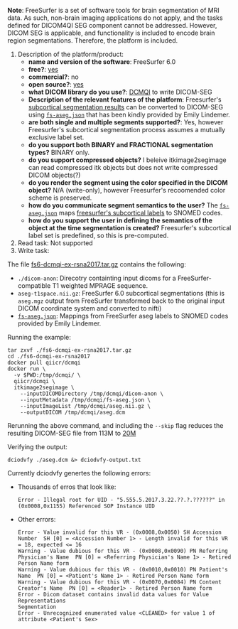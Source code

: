 **Note**: FreeSurfer is a set of software tools for brain segmentation of MRI data. As such, non-brain imaging applications do not apply, and the tasks defined for DICOM4QI SEG component cannot be addressed. However, DICOM SEG is applicable, and functionality is included to encode brain region segmentations. Therefore, the platform is included.

1. Description of the platform/product:
   * **name and version of the software**: FreeSurfer 6.0
   * **free?**: [yes](https://surfer.nmr.mgh.harvard.edu/fswiki/DownloadAndInstall)
   * **commercial?**: no
   * **open source?**: [yes](https://github.com/freesurfer/freesurfer)
   * **what DICOM library do you use?**: [DCMQI](https://github.com/QIICR/dcmqi) to write DICOM-SEG
   * **Description of the relevant features of the platform**: Freesurfer's [subcortical segmentation results](http://surfer.nmr.mgh.harvard.edu/fswiki/SubcorticalSegmentation/) can be converted to DICOM-SEG using [`fs-aseg.json`](https://github.com/corticometrics/fs2dicom/blob/master/fs-aseg.json) that has been kindly provided by Emily Lindemer.
   * **are both single and multiple segments supported?**: Yes, however Freesurfer's subcortical segmentation process assumes a mutually exclusive label set.
   * **do you support both BINARY and FRACTIONAL segmentation types?** BINARY only.
   * **do you support compressed objects?** I beleive itkimage2segimage can read compressed itk objects but does not write compressed DICOM objects\(?\)
   * **do you render the segment using the color specified in the DICOM object?** N/A \(write-only\), however Freesurfer's recoomended color scheme is preserved.
   * **how do you communicate segment semantics to the user?** The [`fs-aseg.json`](https://github.com/corticometrics/fs2dicom/blob/master/fs-aseg.json) maps [freesurfer's subcortical labels](https://surfer.nmr.mgh.harvard.edu/fswiki/FsTutorial/AnatomicalROI/FreeSurferColorLUT) to SNOMED codes.
   * **how do you support the user in defining the semantics of the object at the time segmentation is created?** Freesurfer's subcortical label set is predefined, so this is pre-computed.
2. Read task: Not supported
3. Write task:

The file [fs6-dcmqi-ex-rsna2017.tar.gz](http://slicer.kitware.com/midas3/item/324959) contains the following:

* `./dicom-anon`: Direcotry containting input dicoms for a FreeSurfer-compatible T1 weighted MPRAGE sequence.
* `aseg-t1space.nii.gz`: FreeSurfer 6.0 subcortical segmentations \(this is `aseg.mgz` output from FreeSurfer transformed back to the original input DICOM coordinate system and converted to nifti\)
* [`fs-aseg.json`](https://github.com/corticometrics/fs2dicom/blob/master/fs-aseg.json): Mappings from FreeSurfer aseg labels to SNOMED codes provided by Emily Lindemer.

Running the example:

```text
tar zxvf ./fs6-dcmqi-ex-rsna2017.tar.gz
cd ./fs6-dcmqi-ex-rsna2017
docker pull qiicr/dcmqi
docker run \
  -v $PWD:/tmp/dcmqi/ \
  qiicr/dcmqi \
  itkimage2segimage \
    --inputDICOMDirectory /tmp/dcmqi/dicom-anon \
    --inputMetadata /tmp/dcmqi/fs-aseg.json \
    --inputImageList /tmp/dcmqi/aseg.nii.gz \
    --outputDICOM /tmp/dcmqi/aseg.dcm
```

Rerunning the above command, and including the `--skip` flag reduces the resulting DICOM-SEG file from 113M to [20M](https://www.dropbox.com/s/iha9mbvvbyaofas/aseg-small.dcm?dl=0)

Verifying the output:

```text
dciodvfy ./aseg.dcm &> dciodvfy-output.txt
```

Currently dciodvfy genertes the following errors:

* Thousands of erros that look like:

  ```text
  Error - Illegal root for UID - "5.555.5.2017.3.22.??.?.??????" in (0x0008,0x1155) Referenced SOP Instance UID
  ```

* Other errors:

  ```text
  Error - Value invalid for this VR - (0x0008,0x0050) SH Accession Number  SH [0] = <Accession Number 1> - Length invalid for this VR = 18, expected <= 16
  Warning - Value dubious for this VR - (0x0008,0x0090) PN Referring Physician's Name  PN [0] = <Referring Physician's Name 1> - Retired Person Name form
  Warning - Value dubious for this VR - (0x0010,0x0010) PN Patient's Name  PN [0] = <Patient's Name 1> - Retired Person Name form
  Warning - Value dubious for this VR - (0x0070,0x0084) PN Content Creator's Name  PN [0] = <Reader1> - Retired Person Name form
  Error - Dicom dataset contains invalid data values for Value Representations
  Segmentation
  Error - Unrecognized enumerated value <CLEANED> for value 1 of attribute <Patient's Sex>
  ```
